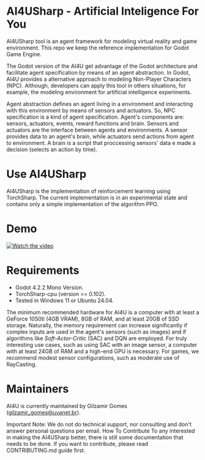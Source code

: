 # AI4USharp - Artificial Inteligence For You

AI4USharp tool is an agent framework for modeling virtual reality and game environment. This repo we keep the reference implementation for Godot Game Engine.

The Godot version of the AI4U get advantage of the Godot architecture and facilitate agent specification by means of an agent abstraction. In Godot, AI4U provides a alternative approach to modeling Non-Player Characters (NPC). Although, developers can apply this tool in others situations, for example, the modeling environment for artificial intelligence experiments.

Agent abstraction defines an agent living in a environment and interacting with this environment by means of sensors and actuators. So, NPC specification is a kind of agent specification. Agent's components are: sensors, actuators, events, reward functions and brain. Sensors and actuators are the interface between agents and environments. A sensor provides data to an agent's brain, while actuators send actions from agent to environment. A brain is a script that proccessing sensors' data e made a decision (selects an action by time).

# Use AI4USharp
AI4USharp is the implementation of reinforcement learning  using TorchSharp. The current implementation is in an experimental state and contains only a simple implementation of the algorithm PPO.

# Demo

[![Watch the video](https://img.youtube.com/vi/-MpY9sz1IN0/0.jpg)](https://www.youtube.com/watch?v=-MpY9sz1IN0)

# Requirements
* Godot 4.2.2 Mono Version.
* TorchSharp-cpu (version >= 0.102).
* Tested in Windows 11 or Ubuntu 24.04.

The minimum recommended hardware for AI4U is a computer with at least a GeForce 1050ti (4GB VRAM), 8GB of RAM, and at least 20GB of SSD storage. Naturally, the memory requirement can increase significantly if complex inputs are used in the agent's sensors (such as images) and if algorithms like *Soft-Actor-Critic* (SAC) and DQN are employed. For truly interesting use cases, such as using SAC with an image sensor, a computer with at least 24GB of RAM and a high-end GPU is necessary. For games, we recommend modest sensor configurations, such as moderate use of RayCasting.

# Maintainers
AI4U is currently maintained by Gilzamir Gomes (gilzamir_gomes@uvanet.br).

Important Note: We do not do technical support, nor consulting and don't answer personal questions per email.
How To Contribute
To any interested in making the AI4USharp better, there is still some documentation that needs to be done. If you want to contribute, please read CONTRIBUTING.md guide first.

